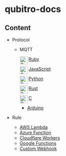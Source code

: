 # qubitro-docs

Content
-------

* Protocol
    * MQTT
      
       
        <img align="left" width="25" height="25" src="https://cdn.jsdelivr.net/npm/programming-languages-logos/src/ruby/ruby.png" alt="Qubitro MQTT Examples - Ruby">[Ruby](./docs/protocol/mqtt/ruby)
        
        <img align="left" width="25" height="25" src="https://cdn.jsdelivr.net/npm/programming-languages-logos/src/javascript/javascript.png" alt="Qubitro MQTT Examples - Javascript">[JavaScript](./docs/protocol/mqtt/js)
        
        <img align="left" width="25" height="25" src="https://cdn.jsdelivr.net/npm/programming-languages-logos/src/python/python.png" alt="Qubitro MQTT Examples - Python">[Python](./docs/protocol/mqtt/python)
        
        <img align="left" width="25" height="25" src="https://firebasestorage.googleapis.com/v0/b/gitbook-28427.appspot.com/o/assets%2F-LV5T-gdu9XiTweJuyTI%2F-MHGPv4GBUJMpSsWth2y%2F-MHGrR3OqtoAiOW1cKV3%2Frust-social.jpg?alt=media&token=2327dc2e-5010-46da-af15-497119eef617" alt="Qubitro MQTT Examples - Rust"> [Rust](./docs/protocol/mqtt/rust)
        
        <img align="left" width="25" height="25" src="https://cdn.jsdelivr.net/npm/programming-languages-logos/src/c/c.png" alt="Qubitro MQTT Examples - Python">[C](./docs/protocol/mqtt/c)
        
        * [Arduino](./docs/protocol/mqtt/arduino)

* Rule
    * [AWS Lambda](./docs/rule/aws-lamda)
    * [Azure Function](./docs/rule/azure-function)
    * [Cloudflare Workers](./docs/rule/cloudflare-workers)
    * [Google Functions](./docs/rule/google-functions)
    * [Custom Webhook](./docs/rule/webhook)